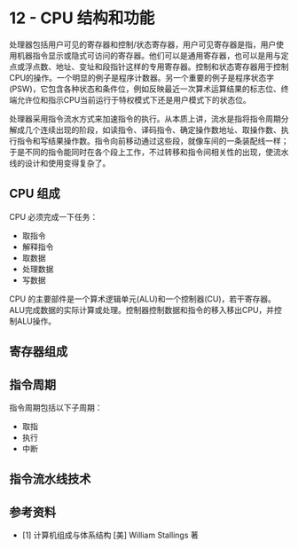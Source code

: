 # 12 - CPU 结构和功能

处理器包括用户可见的寄存器和控制/状态寄存器，用户可见寄存器是指，用户使用机器指令显示或隐式可访问的寄存器。他们可以是通用寄存器，也可以是用与定点或浮点数、地址、变址和段指针这样的专用寄存器。控制和状态寄存器用于控制CPU的操作。一个明显的例子是程序计数器。另一个重要的例子是程序状态字(PSW)，它包含各种状态和条件位，例如反映最近一次算术运算结果的标志位、终端允许位和指示CPU当前运行于特权模式下还是用户模式下的状态位。

处理器采用指令流水方式来加速指令的执行。从本质上讲，流水是指将指令周期分解成几个连续出现的阶段，如读指令、译码指令、确定操作数地址、取操作数、执行指令和写结果操作数。指令向前移动通过这些段，就像车间的一条装配线一样；于是不同的指令能同时在各个段上工作，不过转移和指令间相关性的出现，使流水线的设计和使用变得复杂了。

## CPU 组成

CPU 必须完成一下任务：

- 取指令
- 解释指令
- 取数据
- 处理数据
- 写数据

CPU 的主要部件是一个算术逻辑单元(ALU)和一个控制器(CU)，若干寄存器。ALU完成数据的实际计算或处理。控制器控制数据和指令的移入移出CPU，并控制ALU操作。

## 寄存器组成

## 指令周期

指令周期包括以下子周期：

- 取指
- 执行
- 中断

## 指令流水线技术


## 参考资料

- [1] 计算机组成与体系结构 [美] William Stallings 著
